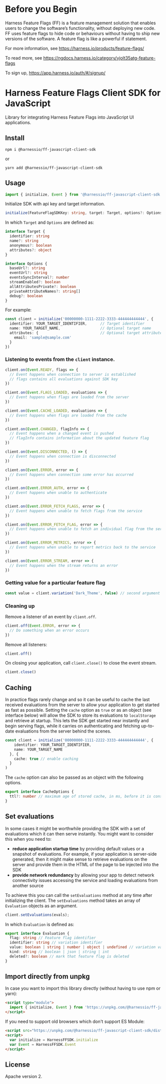 # Before you Begin

Harness Feature Flags (FF) is a feature management solution that enables users to change the software’s functionality,
without deploying new code. FF uses feature flags to hide code or behaviours without having to ship new versions of the
software. A feature flag is like a powerful if statement.

For more information, see https://harness.io/products/feature-flags/

To read more, see https://ngdocs.harness.io/category/vjolt35atg-feature-flags

To sign up, https://app.harness.io/auth/#/signup/

# Harness Feature Flags Client SDK for JavaScript

Library for integrating Harness Feature Flags into JavaScript UI applications.

## Install

```shell
npm i @harnessio/ff-javascript-client-sdk
```

or

```shell
yarn add @harnessio/ff-javascript-client-sdk
```

## Usage

```typescript
import { initialize, Event } from '@harnessio/ff-javascript-client-sdk'
```

Initialize SDK with api key and target information.

```typescript
initialize(FeatureFlagSDKKey: string, target: Target, options?: Options)
```

In which `Target` and `Options` are defined as:

```typescript
interface Target {
  identifier: string
  name?: string
  anonymous?: boolean
  attributes?: object
}

interface Options {
  baseUrl?: string
  eventUrl?: string
  eventsSyncInterval?: number
  streamEnabled?: boolean
  allAttributesPrivate?: boolean
  privateAttributeNames?: string[]
  debug?: boolean
}
```

For example:

```typescript
const client = initialize('00000000-1111-2222-3333-444444444444', {
  identifier: YOUR_TARGET_IDENTIFIER,      // Target identifier
  name: YOUR_TARGET_NAME,                  // Optional target name
  attributes: {                            // Optional target attributes
    email: 'sample@sample.com'
  }
})
```

### Listening to events from the `client` instance.

```typescript
client.on(Event.READY, flags => {
  // Event happens when connection to server is established
  // flags contains all evaluations against SDK key
})

client.on(Event.FLAGS_LOADED, evaluations => {
  // Event happens when flags are loaded from the server
})

client.on(Event.CACHE_LOADED, evaluations => {
  // Event happens when flags are loaded from the cache
})

client.on(Event.CHANGED, flagInfo => {
  // Event happens when a changed event is pushed
  // flagInfo contains information about the updated feature flag
})

client.on(Event.DISCONNECTED, () => {
  // Event happens when connection is disconnected
})

client.on(Event.ERROR, error => {
  // Event happens when connection some error has occurred
})

client.on(Event.ERROR_AUTH, error => {
  // Event happens when unable to authenticate
})

client.on(Event.ERROR_FETCH_FLAGS, error => {
  // Event happens when unable to fetch flags from the service
})

client.on(Event.ERROR_FETCH_FLAG, error => {
  // Event happens when unable to fetch an individual flag from the service
})

client.on(Event.ERROR_METRICS, error => {
  // Event happens when unable to report metrics back to the service
})

client.on(Event.ERROR_STREAM, error => {
  // Event happens when the stream returns an error
})
```

### Getting value for a particular feature flag

```typescript
const value = client.variation('Dark_Theme', false) // second argument is default value when variation does not exist
```

### Cleaning up

Remove a listener of an event by `client.off`.

```typescript
client.off(Event.ERROR, error => {
  // Do something when an error occurs
})
```

Remove all listeners:

```typescript
client.off()
```

On closing your application, call `client.close()` to close the event stream.

```typescript
client.close()
```

## Caching

In practice flags rarely change and so it can be useful to cache the last received evaluations from the server to allow
your application to get started as fast as possible. Setting the `cache` option as `true` or as an object (see interface
below) will allow the SDK to store its evaluations to `localStorage` and retrieve at startup. This lets the SDK get
started near instantly and begin serving flags, while it carries on authenticating and fetching up-to-date evaluations
from the server behind the scenes.

```typescript
const client = initialize('00000000-1111-2222-3333-444444444444', {
    identifier: YOUR_TARGET_IDENTIFIER,
    name: YOUR_TARGET_NAME
  }, {
    cache: true // enable caching
  }
)
```

The `cache` option can also be passed as an object with the following options.

```typescript
export interface CacheOptions {
  ttl?: number // maximum age of stored cache, in ms, before it is considered stale 
}
```

## Set evaluations

In some cases it might be worthwhile providing the SDK with a set of evaluations which it can then serve instantly. You
might want to consider this when you need to:

- **reduce application startup time** by providing default values or a snapshot of evaluations. For example, if your
  application is server-side generated, then it might make sense to retrieve evaluations on the server and provide them
  in the HTML of the page to be injected into the SDK
- **provide network redundancy** by allowing your app to detect network connectivity issues accessing the service and
  loading evaluations from another source

To achieve this you can call the `setEvaluations` method at any time after initializing the client. The
`setEvaluations` method takes an array of `Evaluation` objects as an argument.

```typescript
client.setEvaluations(evals);
```

In which `Evaluation` is defined as:

```typescript
export interface Evaluation {
  flag: string // Feature flag identifier
  identifier: string // variation identifier
  value: boolean | string | number | object | undefined // variation value
  kind: string // boolean | json | string | int
  deleted?: boolean // mark that feature flag is deleted
}
```

## Import directly from unpkg

In case you want to import this library directly (without having to use npm or yarn):

```html
<script type="module">
  import { initialize, Event } from 'https://unpkg.com/@harnessio/ff-javascript-client-sdk/dist/sdk.client.js'
</script>
```

If you need to support old browsers which don't support ES Module:

```html
<script src="https://unpkg.com/@harnessio/ff-javascript-client-sdk/dist/sdk.client.js"></script>
<script>
  var initialize = HarnessFFSDK.initialize
  var Event = HarnessFFSDK.Event
</script>
```

## License

Apache version 2.
